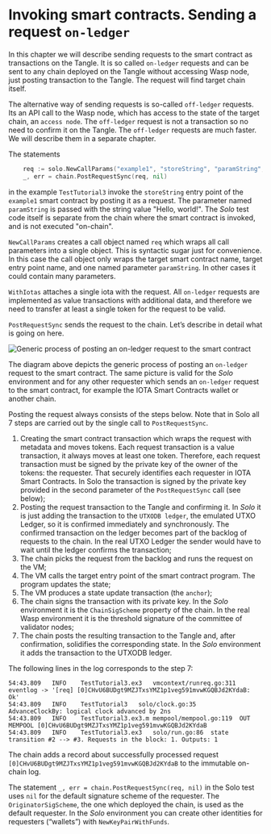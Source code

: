 # Invoking smart contracts. Sending a request `on-ledger`

In this chapter we will describe sending requests to the smart contract as transactions on the Tangle.
It is so called `on-ledger` requests and can be sent to any chain deployed on the Tangle without accessing Wasp node,
just posting transaction to the Tangle. The request will find target chain itself.

The alternative way of sending requests is so-called `off-ledger` requests. Its an API call to the Wasp node, which has access
to the state of the target chain, an `access node`. The `off-ledger` request is not a transaction so
no need to confirm it on the Tangle. The `off-ledger` requests are much faster. We will describe them in a separate chapter.

The statements

```go
	req := solo.NewCallParams("example1", "storeString", "paramString", "Hello, world!").WithIotas(1)
	_, err = chain.PostRequestSync(req, nil)
```

in the example `TestTutorial3` invoke the `storeString` entry point of the
`example1` smart contract by posting it as a request. The parameter
named `paramString` is passed with the string value "Hello, world!". The _Solo_
test code itself is separate from the chain where the smart contract is 
invoked, and is not executed "on-chain".

`NewCallParams` creates a call object named `req` which wraps all call
parameters into a single object. This is syntactic sugar just for convenience.
In this case the call object only wraps the target smart contract name, target 
entry point name, and one named parameter `paramString`. In other cases it could
contain many parameters.

`WithIotas` attaches a single iota with the request. All `on-ledger` requests
are implemented as value transactions with additional data, and therefore we
need to transfer at least a single token for the request to be valid.

`PostRequestSync` sends the request to the chain. Let’s describe in detail what
is going on here.

![Generic process of posting an on-ledger request to the smart contract](/img/tutorial/send_request.png)

The diagram above depicts the generic process of posting an `on-ledger` request to the smart
contract. The same picture is valid for the _Solo_ environment and for any other
requester which sends an `on-ledger` request to the smart contract, for example the IOTA Smart Contracts
wallet or another chain.

Posting the request always consists of the steps below. Note that in Solo all 7
steps are carried out by the single call to `PostRequestSync`.

1. Creating the smart contract transaction which wraps the request with metadata
   and moves tokens. Each request transaction is a value transaction, it always
   moves at least one token. Therefore, each request transaction must be signed
   by the private key of the owner of the tokens: the requester. That securely
   identifies each requester in IOTA Smart Contracts. In Solo the transaction is signed by the
   private key provided in the second parameter of the `PostRequestSync`
   call (see below);
2. Posting the request transaction to the Tangle and confirming it. In _Solo_ it
   is just adding the transaction to the `UTXODB ledger`, the emulated UTXO
   Ledger, so it is confirmed immediately and synchronously. The confirmed
   transaction on the ledger becomes part of the backlog of requests to the
   chain. In the real UTXO Ledger the sender would have to wait until the ledger
   confirms the transaction;
3. The chain picks the request from the backlog and runs the request on the VM;
4. The VM calls the target entry point of the smart contract program. The
   program updates the state;
5. The VM produces a state update transaction (the `anchor`);
6. The chain signs the transaction with its private key. In the _Solo_
   environment it is the `ChainSigScheme` property of the chain. In the real 
   Wasp environment it is the threshold signature of the committee of validator nodes;
7. The chain posts the resulting transaction to the Tangle and, after confirmation, solidifies the corresponding state. In the _Solo_ environment it adds
the transaction to the UTXODB ledger.

The following lines in the log corresponds to the step 7:

```
54:43.809	INFO	TestTutorial3.ex3	vmcontext/runreq.go:311	eventlog -> '[req] [0]CHvU6BUDgt9MZJTxsYMZ1p1veg591mvwKGQBJd2KYdaB: Ok'
54:43.809	INFO	TestTutorial3	solo/clock.go:35	AdvanceClockBy: logical clock advanced by 2ns
54:43.809	INFO	TestTutorial3.ex3.m	mempool/mempool.go:119	OUT MEMPOOL [0]CHvU6BUDgt9MZJTxsYMZ1p1veg591mvwKGQBJd2KYdaB
54:43.809	INFO	TestTutorial3.ex3	solo/run.go:86	state transition #2 --> #3. Requests in the block: 1. Outputs: 1
``` 

The chain adds a record about successfully processed request
`[0]CHvU6BUDgt9MZJTxsYMZ1p1veg591mvwKGQBJd2KYdaB` to the immutable on-chain log.

The statement `_, err = chain.PostRequestSync(req, nil)` in the Solo test uses `nil`
for the default signature scheme of the requester. The `OriginatorSigScheme`,
the one which deployed the chain, is used as the default requester. In the
_Solo_ environment you can create other identities for requesters (“wallets”)
with `NewKeyPairWithFunds`.
